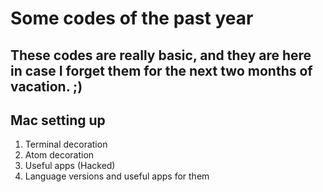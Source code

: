 # Some codes of the past year

## These codes are really basic, and they are here in case I forget them for the next two months of vacation. ;)

## Mac setting up

1. Terminal decoration
2. Atom decoration
3. Useful apps (Hacked)
4. Language versions and useful apps for them
